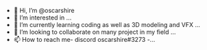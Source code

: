 - 👋 Hi, I’m @oscarshire
- 👀 I’m interested in ...
- 🌱 I’m currently learning coding as well as 3D modeling and VFX ...
- 💞️ I’m looking to collaborate on many project in my field ...
- 📫 How to reach me- discord oscarshire#3273 -...

<!---
oscarshire/oscarshire is a ✨ special ✨ repository because its `README.md` (this file) appears on your GitHub profile.
You can click the Preview link to take a look at your changes.
--->
